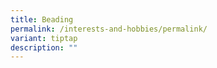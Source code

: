 ```yaml
---
title: Beading
permalink: /interests-and-hobbies/permalink/
variant: tiptap
description: ""
---
```

